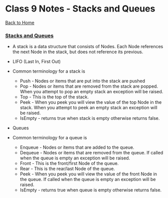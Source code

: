 # Class 9 Notes - Stacks and Queues

[Back to Home](../README.md)

### [Stacks and Queues](https://codefellows.github.io/common_curriculum/data_structures_and_algorithms/Code_401/class-10/resources/stacks_and_queues.html)

+ A stack is a data structure that consists of Nodes. Each Node references the next Node in the stack, but does not reference its previous.

+ LIFO (Last In, First Out)

+ Common terminology for a stack is
  + Push - Nodes or items that are put into the stack are pushed
  + Pop - Nodes or items that are removed from the stack are popped. When you attempt to pop an empty stack an exception will be raised.
  + Top - This is the top of the stack.
  + Peek - When you peek you will view the value of the top Node in the stack. When you attempt to peek an empty stack an exception will be raised.
  + IsEmpty - returns true when stack is empty otherwise returns false.

+ Queues

+ Common terminology for a queue is
  + Enqueue - Nodes or items that are added to the queue.
  + Dequeue - Nodes or items that are removed from the queue. If called when the queue is empty an exception will be raised.
  + Front - This is the front/first Node of the queue.
  + Rear - This is the rear/last Node of the queue.
  + Peek - When you peek you will view the value of the front Node in the queue. If called when the queue is empty an exception will be raised.
  + IsEmpty - returns true when queue is empty otherwise returns false.
